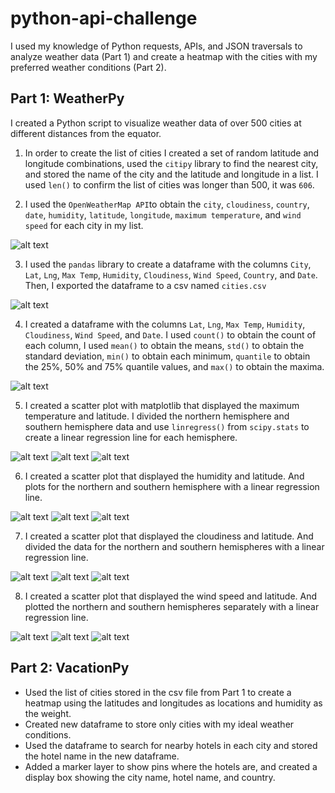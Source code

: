 # python-api-challenge
I used my knowledge of Python requests, APIs, and JSON traversals to analyze weather data (Part 1) and create a heatmap with the cities with my preferred weather conditions (Part 2).

## Part 1: WeatherPy
I created a Python script to visualize weather data of over 500 cities at different distances from the equator. 

1. In order to create the list of cities I created a set of random latitude and longitude combinations, used the `citipy` library to find the nearest city, and stored the name of the city and the latitude and longitude in a list. I used `len()` to confirm the list of cities was longer than 500, it was `606`.

2. I used the `OpenWeatherMap API`to obtain the `city`, `cloudiness`, `country`, `date`, `humidity`, `latitude`, `longitude`, `maximum temperature`, and `wind speed` for each city in my list.

![alt text](https://github.com/glongo001/python-api-challenge/blob/main/WeatherPy/Resources/data_retrieval.png)

3. I used the `pandas` library to create a dataframe with the columns `City`, `Lat`, `Lng`, `Max Temp`, `Humidity`, `Cloudiness`, `Wind Speed`, `Country`, and `Date`. Then, I exported the dataframe to a csv named `cities.csv`

![alt text](https://github.com/glongo001/python-api-challenge/blob/main/WeatherPy/Resources/cities.png)

4. I created a dataframe with the columns `Lat`, `Lng`, `Max Temp`, `Humidity`, `Cloudiness`, `Wind Speed`, and `Date`. I used `count()` to obtain the count of each column, I used `mean()` to obtain the means, `std()` to obtain the standard deviation, `min()` to obtain each minimum, `quantile` to obtain the 25%, 50% and 75% quantile values, and `max()` to obtain the maxima.

![alt text](https://github.com/glongo001/python-api-challenge/blob/main/WeatherPy/Resources/weather_info.png)

5. I created a scatter plot with matplotlib that displayed the maximum temperature and latitude. I divided the northern hemisphere and southern hemisphere data and use `linregress()` from `scipy.stats` to create a linear regression line for each hemisphere.

![alt text](https://github.com/glongo001/python-api-challenge/blob/main/WeatherPy/Resources/lat_temp.png)
![alt text](https://github.com/glongo001/python-api-challenge/blob/main/WeatherPy/Resources/lat_temp_north.png)
![alt text](https://github.com/glongo001/python-api-challenge/blob/main/WeatherPy/Resources/lat_temp_south.png)

6. I created a scatter plot that displayed the humidity and latitude. And plots for the northern and southern hemisphere with a linear regression line.

![alt text](https://github.com/glongo001/python-api-challenge/blob/main/WeatherPy/Resources/lat_humidity.png)
![alt text](https://github.com/glongo001/python-api-challenge/blob/main/WeatherPy/Resources/lat_humidity_north.png)
![alt text](https://github.com/glongo001/python-api-challenge/blob/main/WeatherPy/Resources/lat_humidity_south.png)

7. I created a scatter plot that displayed the cloudiness and latitude. And divided the data for the northern and southern hemispheres with a linear regression line.

![alt text](https://github.com/glongo001/python-api-challenge/blob/main/WeatherPy/Resources/lat_cloudiness.png)
![alt text](https://github.com/glongo001/python-api-challenge/blob/main/WeatherPy/Resources/lat_cloudiness_north.png)
![alt text](https://github.com/glongo001/python-api-challenge/blob/main/WeatherPy/Resources/lat_cloudiness_south.png)

8. I created a scatter plot that displayed the wind speed and latitude. And plotted the northern and southern hemispheres separately with a linear regression line.

![alt text](https://github.com/glongo001/python-api-challenge/blob/main/WeatherPy/Resources/lat_windspeed.png)
![alt text](https://github.com/glongo001/python-api-challenge/blob/main/WeatherPy/Resources/lat_windspeed_north.png)
![alt text](https://github.com/glongo001/python-api-challenge/blob/main/WeatherPy/Resources/lat_windspeed_south.png)

## Part 2: VacationPy
- Used the list of cities stored in the csv file from Part 1 to create a heatmap using the latitudes and longitudes as locations and humidity as the weight. 
- Created new dataframe to store only cities with my ideal weather conditions.
- Used the dataframe to search for nearby hotels in each city and stored the hotel name in the new dataframe.
- Added a marker layer to show pins where the hotels are, and created a display box showing the city name, hotel name, and country.

